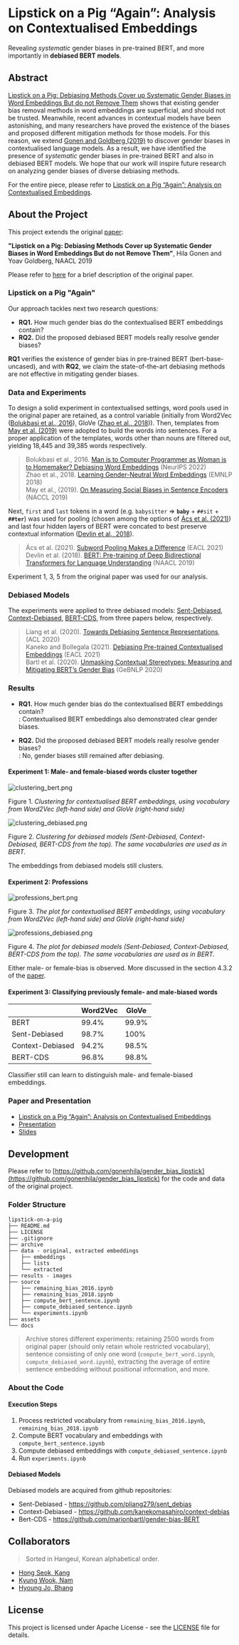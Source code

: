 # Lipstick on a Pig “Again”: Analysis on Contextualised Embeddings

Revealing *systematic* gender biases in pre-trained BERT, and more importantly in **debiased BERT models**.
<!-- Proceeded in CS475, KAIST, 2022 Fall. -->

## Abstract

[Lipstick on a Pig: Debiasing Methods Cover up Systematic Gender Biases in Word Embeddings But do not Remove Them](https://arxiv.org/pdf/1903.03862.pdf) shows that existing gender bias removal methods in word embeddings are superficial, and should not be trusted. Meanwhile, recent advances in contextual models have been astonishing, and many researchers have proved the existence of the biases and proposed different mitigation methods for those models. For this reason, we extend [Gonen and Goldberg (2019)](https://arxiv.org/pdf/1903.03862.pdf) to discover gender biases in contextualised language models. As a result, we have identified the presence of *systematic* gender biases in pre-trained BERT and also in debiased BERT models. We hope that our work will inspire future research on analyzing gender biases of diverse debiasing methods.

For the entire piece, please refer to [Lipstick on a Pig “Again”: Analysis on Contextualised Embeddings](./docs/Lipstick%20on%20a%20Pig%20%E2%80%9CAgain%E2%80%9D%20-%20Analysis%20on%20Contextualised%20Embeddings.pdf).

## About the Project

This project extends the original [paper](https://arxiv.org/pdf/1903.03862.pdf):

**"Lipstick on a Pig: Debiasing Methods Cover up Systematic Gender Biases in Word Embeddings But do not Remove Them"**, Hila Gonen and Yoav Goldberg, NAACL 2019

Please refer to [here](./docs/original.md) for a brief description of the original paper.

### Lipstick on a Pig "Again"

Our approach tackles next two research questions:

- **RQ1.** How much gender bias do the contextualised BERT embeddings contain?
- **RQ2.** Did the proposed debiased BERT models really resolve gender biases?

**RQ1** verifies the existence of gender bias in pre-trained BERT (bert-base-uncased), and with **RQ2**, we claim the state-of-the-art debiasing methods are not effective in mitigating gender biases.

### Data and Experiments



To design a solid experiment in contextualised settings, word pools used in the original paper are retained, as a control variable (initially from Word2Vec ([Bolukbasi et al., 2016](https://proceedings.neurips.cc/paper/2016/file/a486cd07e4ac3d270571622f4f316ec5-Paper.pdf)), GloVe ([Zhao et al., 2018](https://arxiv.org/pdf/1809.01496.pdf))). Then, templates from [May et al. (2019)](https://arxiv.org/pdf/1903.10561.pdf) were adopted to build the words into sentences. For a proper application of the templates, words other than nouns are filtered out, yielding 18,445 and 39,385 words respectively. 

> Bolukbasi et al., 2016. [Man is to Computer Programmer as Woman is to Homemaker? Debiasing Word Embeddings](https://arxiv.org/abs/1607.06520) (NeurIPS 2022)  
> Zhao et al., 2018. [Learning Gender-Neutral Word Embeddings](https://aclanthology.org/D18-1521) (EMNLP 2018)  
> May et al., (2019). [On Measuring Social Biases in Sentence Encoders](https://arxiv.org/abs/1903.10561) (NACCL 2019)

Next, `first` and `last` tokens in a word (e.g. `babysitter` => **`baby`** + `##sit` + **`##ter`**) was used for pooling (chosen among the options of [Ács et al. (2021)](https://www.researchgate.net/publication/349520093_Subword_Pooling_Makes_a_Difference)) and last four hidden layers of BERT were concated to best preserve contextual information ([Devlin et al., 2018](https://arxiv.org/pdf/1810.04805.pdf)). 

> Ács et al. (2021). [Subword Pooling Makes a Difference](https://www.researchgate.net/publication/349520093_Subword_Pooling_Makes_a_Difference) (EACL 2021)  
> Devlin et al. (2018). [BERT: Pre-training of Deep Bidirectional Transformers for Language Understanding](https://arxiv.org/abs/1810.04805) (NAACL 2019)

Experiment 1, 3, 5 from the original paper was used for our analysis.

### Debiased Models

The experiments were applied to three debiased models: [Sent-Debiased](https://aclanthology.org/2020.acl-main.488.pdf), [Context-Debiased](https://aclanthology.org/2021.eacl-main.107.pdf), [BERT-CDS](https://aclanthology.org/2020.gebnlp-1.1.pdf), from three papers below, respectively.

> Liang et al. (2020). [Towards Debiasing Sentence Representations](https://aclanthology.org/2020.acl-main.488), (ACL 2020)  
> Kaneko and Bollegala (2021). [Debiasing Pre-trained Contextualised Embeddings](https://aclanthology.org/2021.eacl-main.107) (EACL 2021)  
> Bartl et al. (2020). [Unmasking Contextual Stereotypes: Measuring and Mitigating BERT’s Gender Bias](https://aclanthology.org/2020.gebnlp-1.1) (GeBNLP 2020)

### Results

- **RQ1.** How much gender bias do the contextualised BERT embeddings contain?  
: Contextualised BERT embeddings also demonstrated clear gender biases.

- **RQ2.** Did the proposed debiased BERT models really resolve gender biases?  
: No, gender biases still remained after debiasing.

#### Experiment 1: Male- and female-biased words cluster together

![clustering_bert.png](./assets/clustering_bert.png)

Figure 1. *Clustering for contextualised BERT embeddings, using vocabulary from Word2Vec (left-hand side) and GloVe (right-hand side)*

![clustering_debiased.png](./assets/clustering_debiased.png)

Figure 2. *Clustering for debiased models (Sent-Debiased, Context-Debiased, BERT-CDS from the top). The same vocabularies are used as in BERT.*

The embeddings from debiased models still clusters.

#### Experiment 2: Professions

![professions_bert.png](./assets/professions_bert.png)

Figure 3. *The plot for contextualised BERT embeddings, using vocabulary from Word2Vec (left-hand side) and GloVe (right-hand side)*

![professions_debiased.png](./assets/professions_debiased.png)

Figure 4. *The plot for debiased models (Sent-Debiased, Context-Debiased, BERT-CDS from the top). The same vocabularies are used as in BERT.*

Either male- or female-bias is observed. More discussed in the section 4.3.2 of the [paper](./docs/Lipstick%20on%20a%20Pig%20%E2%80%9CAgain%E2%80%9D%20-%20Analysis%20on%20Contextualised%20Embeddings.pdf).

#### Experiment 3: Classifying previously female- and male-biased words

|                  | Word2Vec | GloVe        |
| ---------------- | -------- | ------------ |
| BERT             | 99.4%    | 99.9%        |
| Sent-Debiased    | 98.7%    | 100%         |
| Context-Debiased | 94.2%    | 98.5%        |
| BERT-CDS         | 96.8%    | 98.8%        |

Classifier still can learn to distinguish male- and female-biased embeddings.

### Paper and Presentation

- [Lipstick on a Pig “Again”: Analysis on Contextualised Embeddings](./docs/Lipstick%20on%20a%20Pig%20%E2%80%9CAgain%E2%80%9D%20-%20Analysis%20on%20Contextualised%20Embeddings.pdf)
- [Presentation](https://www.youtube.com/watch?v=3-ZAgVxtclM&list=PL-nWDVwiX2BcCnME6oy0OLumYlkFFXr0-)
- [Slides](https://docs.google.com/presentation/d/19HI123JeJn0smyjredlQucBH6oGA-3mZXNgzlN6i1O0)

## Development

Please refer to [https://github.com/gonenhila/gender_bias_lipstick](https://github.com/gonenhila/gender_bias_lipstick) for the code and data of the original project.

### Folder Structure

```
lipstick-on-a-pig
├── README.md
├── LICENSE
├── .gitignore
├── archive
├── data - original, extracted embeddings
│   ├── embeddings
│   ├── lists
│   └── extracted
├── results - images
├── source
│   ├── remaining_bias_2016.ipynb
│   ├── remaining_bias_2018.ipynb
│   ├── compute_bert_sentence.ipynb
│   ├── compute_debiased_sentence.ipynb
│   └── experiments.ipynb
├── assets
└── docs
```

> Archive stores different experiments: retaining 2500 words from original paper (should only retain whole restricted vocabulary), sentence consisting of only one word (`compute_bert_word.ipynb`, `compute_debiased_word.ipynb`), extracting the average of entire sentence embedding without positional information, and more.

### About the Code

#### Execution Steps

1. Process restricted vocabulary from `remaining_bias_2016.ipynb`, `remaining_bias_2018.ipynb`
1. Compute BERT vocabulary and embeddings with `compute_bert_sentence.ipynb`
1. Compute debiased embeddings with `compute_debiased_sentence.ipynb`
1. Run `experiments.ipynb`

#### Debiased Models

Debiased models are acquired from github repositories:

- Sent-Debiased - https://github.com/pliang279/sent_debias
- Context-Debiased - https://github.com/kanekomasahiro/context-debias
- Bert-CDS - https://github.com/marionbartl/gender-bias-BERT

## Collaborators

> Sorted in Hangeul, Korean alphabetical order.

- [Hong Seok, Kang](https://github.com/ghdtjr)
- [Kyung Wook, Nam](https://github.com/nkwook)
- [Hyoung Jo, Bhang](https://github.com/colorsquare)

## License

This project is licensed under Apache License - see the [LICENSE](LICENSE) file for details.

